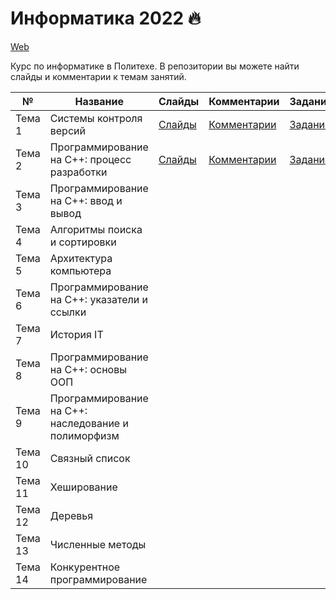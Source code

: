 # Информатика 2022 🔥


[Web](https://ckorikov.github.io/2022-fall-computer-science/)

Курс по информатике в Политехе. В репозитории вы можете найти слайды и комментарии к темам занятий.


| №       | Название                                            |  Слайды                                                                          | Комментарии                            | Задание                        |
|---------|-----------------------------------------------------|----------------------------------------------------------------------------------|----------------------------------------|--------------------------------|
| Тема 1  | Системы контроля версий                             | [Слайды](https://ckorikov.github.io/2022-fall-computer-science/01_intro.html)    | [Комментарии](01_intro_comments.md)    | [Задание](01_intro_task.md)    |
| Тема 2  | Программирование на C++: процесс разработки         | [Слайды](https://ckorikov.github.io/2022-fall-computer-science/02_compiler.html) | [Комментарии](02_compiler_comments.md) | [Задание](02_compiler_tasks.md) |
| Тема 3  | Программирование на C++: ввод и вывод               |                                                                                  |                                        |                                | 
| Тема 4  | Алгоритмы поиска и сортировки                       |                                                                                  |                                        |                                |
| Тема 5  | Архитектура компьютера                              |                                                                                  |                                        |                                |
| Тема 6  | Программирование на C++: указатели и ссылки         |                                                                                  |                                        |                                |
| Тема 7  | История IT                                          |                                                                                  |                                        |                                |
| Тема 8  | Программирование на C++: основы ООП                 |                                                                                  |                                        |                                |
| Тема 9  | Программирование на C++: наследование и полиморфизм |                                                                                  |                                        |                                |
| Тема 10 | Связный список                                      |                                                                                  |                                        |                                |
| Тема 11 | Хеширование                                         |                                                                                  |                                        |                                |
| Тема 12 | Деревья                                             |                                                                                  |                                        |                                |
| Тема 13 | Численные методы                                    |                                                                                  |                                        |                                |
| Тема 14 | Конкурентное программирование                       |                                                                                  |                                        |                                |
